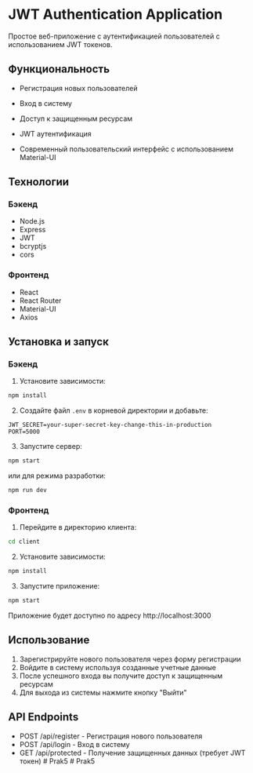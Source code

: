 # JWT Authentication Application

Простое веб-приложение с аутентификацией пользователей с использованием JWT токенов.

## Функциональность

- Регистрация новых пользователей
  
- Вход в систему
  
- Доступ к защищенным ресурсам
  
- JWT аутентификация
  
- Современный пользовательский интерфейс с использованием Material-UI
  

## Технологии

### Бэкенд
- Node.js
- Express
- JWT
- bcryptjs
- cors

### Фронтенд
- React
- React Router
- Material-UI
- Axios

## Установка и запуск

### Бэкенд

1. Установите зависимости:
```bash
npm install
```

2. Создайте файл `.env` в корневой директории и добавьте:
```
JWT_SECRET=your-super-secret-key-change-this-in-production
PORT=5000
```

3. Запустите сервер:
```bash
npm start
```
или для режима разработки:
```bash
npm run dev
```

### Фронтенд

1. Перейдите в директорию клиента:
```bash
cd client
```

2. Установите зависимости:
```bash
npm install
```

3. Запустите приложение:
```bash
npm start
```

Приложение будет доступно по адресу http://localhost:3000

## Использование

1. Зарегистрируйте нового пользователя через форму регистрации
2. Войдите в систему используя созданные учетные данные
3. После успешного входа вы получите доступ к защищенным ресурсам
4. Для выхода из системы нажмите кнопку "Выйти"

## API Endpoints

- POST /api/register - Регистрация нового пользователя
- POST /api/login - Вход в систему
- GET /api/protected - Получение защищенных данных (требует JWT токен) #   P r a k 5 
 
 #   P r a k 5 
 
 
